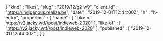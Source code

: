 {
  "kind" : "likes",
  "slug" : "2019/12/g2lw9",
  "client_id" : "https://indigenous.realize.be",
  "date" : "2019-12-01T12:44:00Z",
  "h" : "h-entry",
  "properties" : {
    "name" : [ "Like of https://v2.jacky.wtf//post/indieweb-2020" ],
    "like-of" : [ "https://v2.jacky.wtf//post/indieweb-2020" ],
    "published" : [ "2019-12-01T12:44:00Z" ]
  }
}
